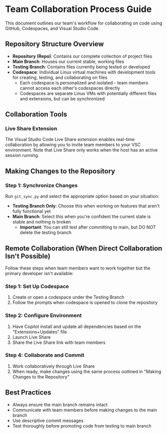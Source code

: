 # Team Collaboration Process Guide

This document outlines our team's workflow for collaborating on code using GitHub, Codespaces, and Visual Studio Code.

## Repository Structure Overview

- **Repository (Repo)**: Contains our complete collection of project files
- **Main Branch**: Houses our current stable, working files
- **Testing Branch**: Contains files currently being tested or developed
- **Codespace**: Individual Linux virtual machines with development tools for creating, testing, and collaborating on files
  - Each codespace is personalized and isolated - team members cannot access each other's codespaces directly
  - Codespaces are separate Linux VMs with potentially different files and extensions, but can be synchronized

## Collaboration Tools

### Live Share Extension

The Visual Studio Code Live Share extension enables real-time collaboration by allowing you to invite team members to your VSC environment. Note that Live Share only works when the host has an active session running.

## Making Changes to the Repository

### Step 1: Synchronize Changes

Run `git_sync.py` and select the appropriate option based on your situation:

- **Testing Branch Only**: Choose this when working on features that aren't fully functional yet
- **Main Branch**: Select this when you're confident the current state is stable and nothing is broken
  - **Important**: You can still test after committing to main, but DO NOT delete the testing branch

## Remote Collaboration (When Direct Collaboration Isn't Possible)

Follow these steps when team members want to work together but the primary developer isn't available:

### Step 1: Set Up Codespace

1. Create or open a codespace under the Testing Branch
2. Follow the prompts when codespace is opened to clone the repository

### Step 2: Configure Environment

1. Have Copilot install and update all dependencies based on the "Extensions+Updates" file
2. Launch Live Share
3. Share the Live Share link with team members

### Step 4: Collaborate and Commit

1. Work collaboratively through Live Share
2. When ready, make changes using the same process outlined in "Making Changes to the Repository"

## Best Practices

- Always ensure the main branch remains intact
- Communicate with team members before making changes to the main branch
- Use descriptive commit messages
- Test thoroughly before promoting code from testing to main branch
